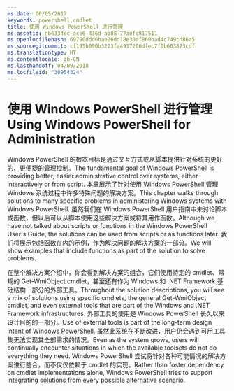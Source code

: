 ```yaml
---
ms.date: 06/05/2017
keywords: powershell,cmdlet
title: 使用 Windows PowerShell 进行管理
ms.assetid: db6334ec-ace6-436d-ab88-77aefc817511
ms.openlocfilehash: 69790ddd6bae26dd18e30af860bad4c749cd86a5
ms.sourcegitcommit: cf195b090b3223fa4917206dfec7f0b603873cdf
ms.translationtype: HT
ms.contentlocale: zh-CN
ms.lasthandoff: 04/09/2018
ms.locfileid: "30954324"
---
```

# <a name="using-windows-powershell-for-administration"></a><span data-ttu-id="f974f-103">使用 Windows PowerShell 进行管理</span><span class="sxs-lookup"><span data-stu-id="f974f-103">Using Windows PowerShell for Administration</span></span>
<span data-ttu-id="f974f-104">Windows PowerShell 的根本目标是通过交互方式或从脚本提供针对系统的更好的、更便捷的管理控制。</span><span class="sxs-lookup"><span data-stu-id="f974f-104">The fundamental goal of Windows PowerShell is providing better, easier administrative control over systems, either interactively or from script.</span></span> <span data-ttu-id="f974f-105">本章展示了针对使用 Windows PowerShell 管理 Windows 系统过程中许多特殊问题的解决方案。</span><span class="sxs-lookup"><span data-stu-id="f974f-105">This chapter walks through solutions to many specific problems in administering Windows systems with Windows PowerShell.</span></span> <span data-ttu-id="f974f-106">虽然我们在 Windows PowerShell 用户指南中未讨论脚本或函数，但以后可以从脚本使用这些解决方案或将其用作函数。</span><span class="sxs-lookup"><span data-stu-id="f974f-106">Although we have not talked about scripts or functions in the Windows PowerShell User's Guide, the solutions can be used from scripts or as functions later.</span></span> <span data-ttu-id="f974f-107">我们将展示包括函数在内的示例，作为解决问题的解决方案的一部分。</span><span class="sxs-lookup"><span data-stu-id="f974f-107">We will show examples that include functions as part of the solution to solve problems.</span></span>

<span data-ttu-id="f974f-108">在整个解决方案介绍中，你会看到解决方案的组合，它们使用特定的 cmdlet、常规的 Get-WmiObject cmdlet，甚至还有作为 Windows 和 .NET Framework 基础结构一部分的外部工具。</span><span class="sxs-lookup"><span data-stu-id="f974f-108">Throughout the solution descriptions, you will see a mix of solutions using specific cmdlets, the general Get-WmiObject cmdlet, and even external tools that are part of the Windows and .NET Framework infrastructures.</span></span> <span data-ttu-id="f974f-109">外部工具的使用是 Windows PowerShell 长久以来设计目的的一部分。</span><span class="sxs-lookup"><span data-stu-id="f974f-109">Use of external tools is part of the long-term design intent of Windows PowerShell.</span></span> <span data-ttu-id="f974f-110">虽然此系统在不断改进，用户仍会遇到可用工具集无法实现其全部需求的情况。</span><span class="sxs-lookup"><span data-stu-id="f974f-110">Even as the system grows, users will continually encounter situations in which the available toolsets do not do everything they need.</span></span> <span data-ttu-id="f974f-111">Windows PowerShell 尝试将针对各种可能情况的解决方案进行整合，而不仅仅依赖于 cmdlet 的实现。</span><span class="sxs-lookup"><span data-stu-id="f974f-111">Rather than foster dependency on cmdlet implementations alone, Windows PowerShell tries to support integrating solutions from every possible alternative scenario.</span></span>